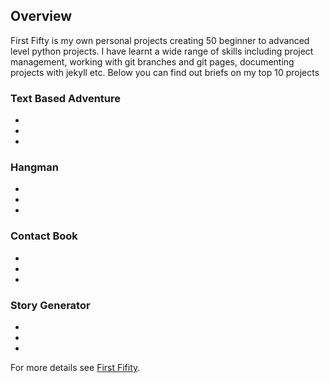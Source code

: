 ## Overview

First Fifty is my own personal projects creating 50 beginner to advanced level python projects. I have learnt a wide range of skills including project management, working with git branches and git pages, documenting projects with jekyll etc. Below you can find out briefs on my top 10 projects


### Text Based Adventure
-
-
-

### Hangman
-
-
-

### Contact Book
-
-
-

### Story Generator
-
-
-


For more details see [First Fifity](https://3d-soul.github.io/FirstFifty/).
